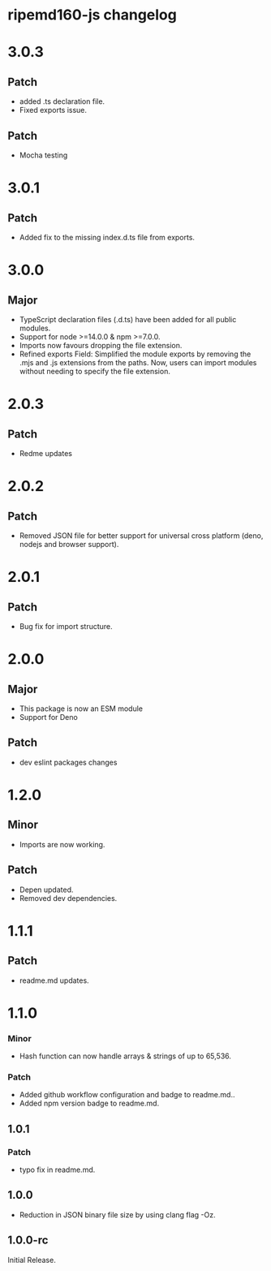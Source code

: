 # ripemd160-js changelog

# 3.0.3

## Patch

- added .ts declaration file.
- Fixed exports issue.

## Patch

- Mocha testing

# 3.0.1

## Patch

- Added fix to the missing index.d.ts file from exports.

# 3.0.0

## Major

- TypeScript declaration files (.d.ts) have been added for all public modules.
- Support for node >=14.0.0 & npm >=7.0.0.
- Imports now favours dropping the file extension.
- Refined exports Field: Simplified the module exports by removing the .mjs and .js extensions from the paths. Now, users can import modules without needing to specify the file extension.

# 2.0.3

## Patch

- Redme updates

# 2.0.2

## Patch

- Removed JSON file for better support for universal cross platform (deno, nodejs and browser support).

# 2.0.1

## Patch

- Bug fix for import structure.

# 2.0.0

## Major

- This package is now an ESM module
- Support for Deno

## Patch

- dev eslint packages changes

# 1.2.0

## Minor

- Imports are now working.

## Patch

- Depen updated.
- Removed dev dependencies.

# 1.1.1

## Patch

- readme.md updates.

# 1.1.0

### Minor

- Hash function can now handle arrays & strings of up to 65,536.

### Patch

- Added github workflow configuration and badge to readme.md..
- Added npm version badge to readme.md.

## 1.0.1

### Patch

- typo fix in readme.md.

## 1.0.0

- Reduction in JSON binary file size by using clang flag -Oz.

## 1.0.0-rc

Initial Release.
